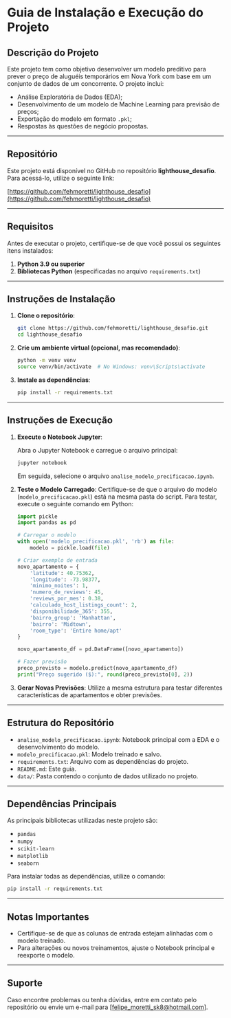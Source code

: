 # Guia de Instalação e Execução do Projeto

## **Descrição do Projeto**
Este projeto tem como objetivo desenvolver um modelo preditivo para prever o preço de aluguéis temporários em Nova York com base em um conjunto de dados de um concorrente. O projeto inclui:

- Análise Exploratória de Dados (EDA);
- Desenvolvimento de um modelo de Machine Learning para previsão de preços;
- Exportação do modelo em formato `.pkl`;
- Respostas às questões de negócio propostas.

---

## **Repositório**
Este projeto está disponível no GitHub no repositório **lighthouse_desafio**. Para acessá-lo, utilize o seguinte link:

[https://github.com/fehmoretti/lighthouse_desafio](https://github.com/fehmoretti/lighthouse_desafio)

---

## **Requisitos**
Antes de executar o projeto, certifique-se de que você possui os seguintes itens instalados:

1. **Python 3.9 ou superior**
2. **Bibliotecas Python** (especificadas no arquivo `requirements.txt`)

---

## **Instruções de Instalação**

1. **Clone o repositório**:
   ```bash
   git clone https://github.com/fehmoretti/lighthouse_desafio.git
   cd lighthouse_desafio
   ```

2. **Crie um ambiente virtual (opcional, mas recomendado)**:
   ```bash
   python -m venv venv
   source venv/bin/activate  # No Windows: venv\Scripts\activate
   ```

3. **Instale as dependências**:
   ```bash
   pip install -r requirements.txt
   ```

---

## **Instruções de Execução**

1. **Execute o Notebook Jupyter**:
   
   Abra o Jupyter Notebook e carregue o arquivo principal:
   ```bash
   jupyter notebook
   ```
   Em seguida, selecione o arquivo `analise_modelo_precificacao.ipynb`.

2. **Teste o Modelo Carregado**:
   Certifique-se de que o arquivo do modelo (`modelo_precificacao.pkl`) está na mesma pasta do script.
   Para testar, execute o seguinte comando em Python:
   ```python
   import pickle
   import pandas as pd

   # Carregar o modelo
   with open('modelo_precificacao.pkl', 'rb') as file:
       modelo = pickle.load(file)

   # Criar exemplo de entrada
   novo_apartamento = {
       'latitude': 40.75362,
       'longitude': -73.98377,
       'minimo_noites': 1,
       'numero_de_reviews': 45,
       'reviews_por_mes': 0.38,
       'calculado_host_listings_count': 2,
       'disponibilidade_365': 355,
       'bairro_group': 'Manhattan',
       'bairro': 'Midtown',
       'room_type': 'Entire home/apt'
   }

   novo_apartamento_df = pd.DataFrame([novo_apartamento])

   # Fazer previsão
   preco_previsto = modelo.predict(novo_apartamento_df)
   print("Preço sugerido ($):", round(preco_previsto[0], 2))
   ```

3. **Gerar Novas Previsões**:
   Utilize a mesma estrutura para testar diferentes características de apartamentos e obter previsões.

---

## **Estrutura do Repositório**
- `analise_modelo_precificacao.ipynb`: Notebook principal com a EDA e o desenvolvimento do modelo.
- `modelo_precificacao.pkl`: Modelo treinado e salvo.
- `requirements.txt`: Arquivo com as dependências do projeto.
- `README.md`: Este guia.
- `data/`: Pasta contendo o conjunto de dados utilizado no projeto.

---

## **Dependências Principais**
As principais bibliotecas utilizadas neste projeto são:

- `pandas`
- `numpy`
- `scikit-learn`
- `matplotlib`
- `seaborn`

Para instalar todas as dependências, utilize o comando:
```bash
pip install -r requirements.txt
```

---

## **Notas Importantes**
- Certifique-se de que as colunas de entrada estejam alinhadas com o modelo treinado.
- Para alterações ou novos treinamentos, ajuste o Notebook principal e reexporte o modelo.

---

## **Suporte**
Caso encontre problemas ou tenha dúvidas, entre em contato pelo repositório ou envie um e-mail para [felipe_moretti_sk8@hotmail.com].

